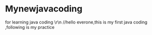 # Mynewjavacoding
for learning java coding
\r\n
//hello everone,this is my first java coding ,following is my practice

